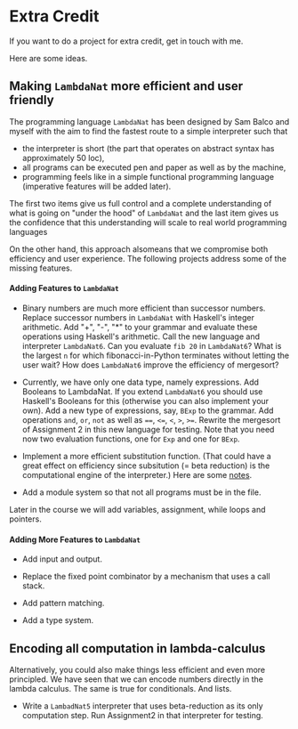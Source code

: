 # Extra Credit

If you want to do a project for extra credit, get in touch with me.

Here are some ideas.

## Making `LambdaNat` more efficient and user friendly

The programming language `LambdaNat` has been designed by Sam Balco and myself with the aim to find the fastest route to a simple interpreter such that

- the interpreter is short (the part that operates on abstract syntax has approximately 50 loc),
- all programs can be executed pen and paper as well as by the machine,
- programming feels like in a simple functional programming language (imperative features will be added later).

The first two items give us full control and a complete understanding of what is going on "under the hood" of `LambdaNat` and the last item gives us the confidence that this understanding will scale to real world programming languages

On the other hand, this approach alsomeans that we compromise both efficiency and user experience. The following projects address some of the missing features.

#### Adding Features to `LambdaNat`

- Binary numbers are much more efficient than successor numbers. Replace successor numbers in `LambdaNat` with Haskell's integer arithmetic. Add "+", "-", "*" to your grammar and evaluate these operations using Haskell's arithmetic. Call the new language and interpreter `LambdaNat6`. Can you evaluate `fib 20` in `LambdaNat6`? What is the largest `n` for which fibonacci-in-Python terminates without letting the user wait? How does `LambdaNat6` improve the efficiency of mergesort?

- Currently, we have only one data type, namely expressions. Add Booleans to LambdaNat. If you extend `LambdaNat6` you should use Haskell's Booleans for this (otherwise you can also implement your own). Add a new type of expressions, say, `BExp` to the grammar. Add operations `and`, `or`, `not` as well as `==`, `<=`, `<`, `>`, `>=`. Rewrite the mergesort of Assignment 2 in this new language for testing. Note that you need now two evaluation functions, one for `Exp` and one for `BExp`.

- Implement a more efficient substitution function. (That could have a great effect on efficiency since subsitution (= beta reduction) is the computational engine of the interpreter.) Here are some [notes](https://hackmd.io/@alexhkurz/SyoTUBxoP).

- Add a module system so that not all programs must be in the file.

Later in the course we will add variables, assignment, while loops and pointers.

#### Adding More Features to `LambdaNat`


- Add input and output.

- Replace the fixed point combinator by a mechanism that uses a call stack. 

- Add pattern matching.

- Add a type system.

## Encoding all computation in lambda-calculus

Alternatively, you could also make things less efficient and even more principled. We have seen that we can encode numbers directly in the lambda calculus. The same is true for conditionals. And lists. 

- Write a `LambadNat5` interpreter that uses beta-reduction as its only computation step. Run Assignment2 in that interpreter for testing.

